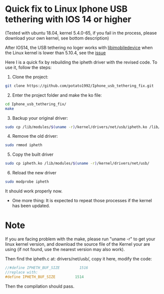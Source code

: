# Quick fix to Linux Iphone USB tethering with IOS 14 or higher
(Tested with ubuntu 18.04, kernel 5.4.0-65, if you fail in the process, please download your own kernel, see bottom description)

After IOS14, the USB tethering no loger works with [libimobiledevice](https://github.com/libimobiledevice/libimobiledevice) when the Linux kernel is lower than 5.10.4, see the [issue](https://github.com/libimobiledevice/libimobiledevice/issues/1038)

Here I is a quick fix by rebuilding the ipheth driver with the revised code. To use it, follow the steps:

1. Clone the project:
```bash
git clone https://github.com/potato1992/Iphone_usb_tethering_fix.git
```
2. Enter the project folder and make the ko file:
```bash
cd Iphone_usb_tethering_fix/
make
```
3. Backup your original driver:
```bash
sudo cp /lib/modules/$(uname -r)/kernel/drivers/net/usb/ipheth.ko /lib/modules/$(uname -r)/kernel/drivers/net/usb/ipheth.ko.bak
```
4. Remove the old driver:
```bash
sudo rmmod ipheth
```
5. Copy the built driver
```bash
sudo cp ipheth.ko /lib/modules/$(uname -r)/kernel/drivers/net/usb/
```
6. Reload the new driver
```bash
sudo modprobe ipheth
```

It should work properly now.

- One more thing:
It is expected to repeat those processes if the kernel has been updated.

# Note
If you are facing problem with the make, please run "uname -r" to get your linux kernel version, and download the source file of the Kernel your are using (if not found, use the nearest version may also work).

Then find the ipheth.c  at: drivers/net/usb/, copy it here, modify the code:
```C
//#define IPHETH_BUF_SIZE         1516
//replace with:
#define IPHETH_BUF_SIZE         1514
```
Then the compilation should pass.
